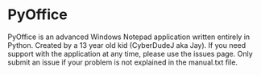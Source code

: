 # PyOffice
PyOffice is an advanced Windows Notepad application written entirely in Python. Created by a 13 year old kid (CyberDudeJ aka Jay). If you need support with the application at any time, please use the issues page. Only submit an issue if your problem is not explained in the manual.txt file.
